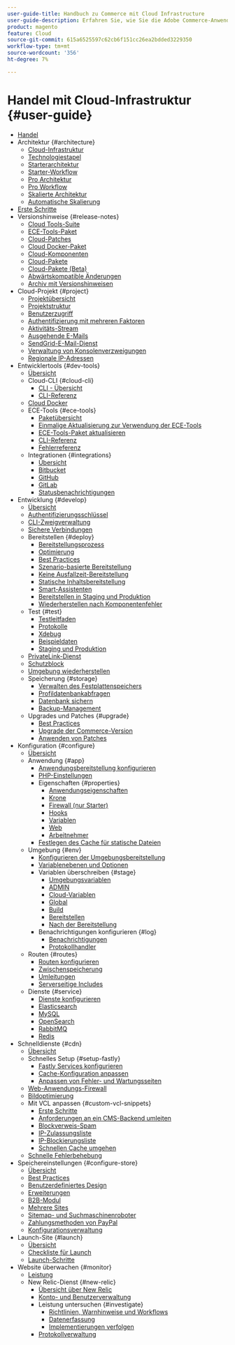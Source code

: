 ```yaml
---
user-guide-title: Handbuch zu Commerce mit Cloud Infrastructure
user-guide-description: Erfahren Sie, wie Sie die Adobe Commerce-Anwendung in der Cloud-Infrastruktur verwalten.
product: magento
feature: Cloud
source-git-commit: 615a6525597c62cb6f151cc26ea2bdded3229350
workflow-type: tm+mt
source-wordcount: '356'
ht-degree: 7%

---
```



# Handel mit Cloud-Infrastruktur {#user-guide}

+ [Handel](overview.md)
+ Architektur {#architecture}
   + [Cloud-Infrastruktur](architecture/cloud-architecture.md)
   + [Technologiestapel](architecture/tech-stack.md)
   + [Starterarchitektur](architecture/starter-architecture.md)
   + [Starter-Workflow](architecture/starter-develop-deploy-workflow.md)
   + [Pro Architektur](architecture/pro-architecture.md)
   + [Pro Workflow](architecture/pro-develop-deploy-workflow.md)
   + [Skalierte Architektur](architecture/scaled-architecture.md)
   + [Automatische Skalierung](architecture/autoscaling.md)
+ [Erste Schritte](https://experienceleague.adobe.com/docs/commerce-cloud-service/start/overview.html)
+ Versionshinweise {#release-notes}
   + [Cloud Tools-Suite](release-notes/cloud-tools-suite.md)
   + [ECE-Tools-Paket](release-notes/ece-tools-package.md)
   + [Cloud-Patches](release-notes/cloud-patches.md)
   + [Cloud Docker-Paket](release-notes/cloud-docker.md)
   + [Cloud-Komponenten](release-notes/cloud-components.md)
   + [Cloud-Pakete](release-notes/cloud-packages.md)
   + [Cloud-Pakete (Beta)](release-notes/cloud-packages-beta.md)
   + [Abwärtskompatible Änderungen](release-notes/backward-incompatible-changes.md)
   + [Archiv mit Versionshinweisen](release-notes/cloud-release-archive.md)
+ Cloud-Projekt {#project}
   + [Projektübersicht](project/overview.md)
   + [Projektstruktur](project/file-structure.md)
   + [Benutzerzugriff](project/user-access.md)
   + [Authentifizierung mit mehreren Faktoren](project/multi-factor-authentication.md)
   + [Aktivitäts-Stream](project/activity-stream.md)
   + [Ausgehende E-Mails](project/outgoing-emails.md)
   + [SendGrid-E-Mail-Dienst](project/sendgrid.md)
   + [Verwaltung von Konsolenverzweigungen](project/console-branches.md)
   + [Regionale IP-Adressen](project/regional-ip-addresses.md)
+ Entwicklertools {#dev-tools}
   + [Übersicht](dev-tools/overview.md)
   + Cloud-CLI {#cloud-cli}
      + [CLI - Übersicht](dev-tools/cloud-cli-overview.md)
      + [CLI-Referenz](dev-tools/cloud-cli-reference.md)
   + [Cloud Docker](dev-tools/cloud-docker.md)
   + ECE-Tools {#ece-tools}
      + [Paketübersicht](dev-tools/package-overview.md)
      + [Einmalige Aktualisierung zur Verwendung der ECE-Tools](dev-tools/install-package.md)
      + [ECE-Tools-Paket aktualisieren](dev-tools/update-package.md)
      + [CLI-Referenz](dev-tools/ece-tools-cli-reference.md)
      + [Fehlerreferenz](dev-tools/error-reference.md)
   + Integrationen {#integrations}
      + [Übersicht](integrations/overview.md)
      + [Bitbucket](integrations/bitbucket.md)
      + [GitHub](integrations/github.md)
      + [GitLab](integrations/gitlab.md)
      + [Statusbenachrichtigungen](integrations/health-notifications.md)
+ Entwicklung {#develop}
   + [Übersicht](development/overview.md)
   + [Authentifizierungsschlüssel](development/authentication-keys.md)
   + [CLI-Zweigverwaltung](development/cli-branches.md)
   + [Sichere Verbindungen](development/secure-connections.md)
   + Bereitstellen {#deploy}
      + [Bereitstellungsprozess](deploy/process.md)
      + [Optimierung](deploy/optimization.md)
      + [Best Practices](deploy/best-practices.md)
      + [Szenario-basierte Bereitstellung](deploy/scenario-based.md)
      + [Keine Ausfallzeit-Bereitstellung](deploy/reduce-downtime.md)
      + [Statische Inhaltsbereitstellung](deploy/static-content.md)
      + [Smart-Assistenten](deploy/smart-wizards.md)
      + [Bereitstellen in Staging und Produktion](deploy/staging-production.md)
      + [Wiederherstellen nach Komponentenfehler](deploy/recover-failed-deployment.md)
   + Test {#test}
      + [Testleitfaden](test/guidance.md)
      + [Protokolle](test/log-locations.md)
      + [Xdebug](test/debug.md)
      + [Beispieldaten](test/sample-data.md)
      + [Staging und Produktion](test/staging-and-production.md)
   + [PrivateLink-Dienst](development/privatelink-service.md)
   + [Schutzblock](development/protective-block.md)
   + [Umgebung wiederherstellen](development/restore-environment.md)
   + Speicherung {#storage}
      + [Verwalten des Festplattenspeichers](storage/manage-disk-space.md)
      + [Profildatenbankabfragen](storage/profile-database-queries.md)
      + [Datenbank sichern](storage/database-dump.md)
      + [Backup-Management](storage/snapshots.md)
   + Upgrades und Patches {#upgrade}
      + [Best Practices](development/best-practices.md)
      + [Upgrade der Commerce-Version](development/commerce-version.md)
      + [Anwenden von Patches](development/apply-patches.md)
+ Konfiguration {#configure}
   + [Übersicht](environment/overview.md)
   + Anwendung {#app}
      + [Anwendungsbereitstellung konfigurieren](application/configure-app-yaml.md)
      + [PHP-Einstellungen](application/php-settings.md)
      + Eigenschaften {#properties}
         + [Anwendungseigenschaften](application/properties.md)
         + [Krone](application/crons-property.md)
         + [Firewall (nur Starter)](application/firewall-property.md)
         + [Hooks](application/hooks-property.md)
         + [Variablen](application/variables-property.md)
         + [Web](application/web-property.md)
         + [Arbeitnehmer](application/workers-property.md)
      + [Festlegen des Cache für statische Dateien](application/set-cache.md)
   + Umgebung {#env}
      + [Konfigurieren der Umgebungsbereitstellung](environment/configure-env-yaml.md)
      + [Variablenebenen und Optionen](environment/variable-levels.md)
      + Variablen überschreiben {#stage}
         + [Umgebungsvariablen](environment/variables-intro.md)
         + [ADMIN](environment/variables-admin.md)
         + [Cloud-Variablen](environment/variables-cloud.md)
         + [Global](environment/variables-global.md)
         + [Build](environment/variables-build.md)
         + [Bereitstellen](environment/variables-deploy.md)
         + [Nach der Bereitstellung](environment/variables-post-deploy.md)
      + Benachrichtigungen konfigurieren {#log}
         + [Benachrichtigungen](environment/set-up-notifications.md)
         + [Protokollhandler](environment/log-handlers.md)
   + Routen {#routes}
      + [Routen konfigurieren](routes/routes-yaml.md)
      + [Zwischenspeicherung](routes/caching.md)
      + [Umleitungen](routes/redirects.md)
      + [Serverseitige Includes](routes/server-side-includes.md)
   + Dienste {#service}
      + [Dienste konfigurieren](services/services-yaml.md)
      + [Elasticsearch](services/elasticsearch.md)
      + [MySQL](services/mysql.md)
      + [OpenSearch](services/opensearch.md)
      + [RabbitMQ](services/rabbitmq.md)
      + [Redis](services/redis.md)
+ Schnelldienste {#cdn}
   + [Übersicht](cdn/fastly.md)
   + Schnelles Setup {#setup-fastly}
      + [Fastly Services konfigurieren](cdn/fastly-configuration.md)
      + [Cache-Konfiguration anpassen](cdn/fastly-custom-cache-configuration.md)
      + [Anpassen von Fehler- und Wartungsseiten](cdn/fastly-custom-response.md)
   + [Web-Anwendungs-Firewall](cdn/fastly-waf-service.md)
   + [Bildoptimierung](cdn/fastly-image-optimization.md)
   + Mit VCL anpassen {#custom-vcl-snippets}
      + [Erste Schritte](cdn/fastly-vcl-custom-snippets.md)
      + [Anforderungen an ein CMS-Backend umleiten](cdn/fastly-vcl-wordpress.md)
      + [Blockverweis-Spam](cdn/fastly-vcl-badreferer.md)
      + [IP-Zulassungsliste](cdn/fastly-vcl-allowlist.md)
      + [IP-Blockierungsliste](cdn/fastly-vcl-blocking.md)
      + [Schnellen Cache umgehen](cdn/fastly-vcl-bypass-to-origin.md)
   + [Schnelle Fehlerbehebung](cdn/fastly-troubleshooting.md)
+ Speichereinstellungen {#configure-store}
   + [Übersicht](store/overview.md)
   + [Best Practices](store/best-practices.md)
   + [Benutzerdefiniertes Design](store/custom-theme.md)
   + [Erweiterungen](store/extensions.md)
   + [B2B-Modul](store/b2b-module.md)
   + [Mehrere Sites](store/multiple-sites.md)
   + [Sitemap- und Suchmaschinenroboter](store/robots-sitemap.md)
   + [Zahlungsmethoden von PayPal](store/paypal.md)
   + [Konfigurationsverwaltung](store/store-settings.md)
+ Launch-Site {#launch}
   + [Übersicht](launch/overview.md)
   + [Checkliste für Launch](launch/checklist.md)
   + [Launch-Schritte](launch/steps.md)
+ Website überwachen {#monitor}
   + [Leistung](monitor/performance.md)
   + New Relic-Dienst {#new-relic}
      + [Übersicht über New Relic](monitor/new-relic-service.md)
      + [Konto- und Benutzerverwaltung](monitor/account-management.md)
      + Leistung untersuchen {#investigate}
         + [Richtlinien, Warnhinweise und Workflows](monitor/investigate-performance.md)
         + [Datenerfassung](monitor/ingest-data.md)
         + [Implementierungen verfolgen](monitor/track-deployments.md)
      + [Protokollverwaltung](monitor/log-management.md)
